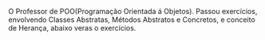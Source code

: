 O Professor de POO(Programação Orientada á Objetos). Passou exercícios, envolvendo Classes Abstratas, Métodos Abstratos e Concretos, e conceito de Herança, abaixo veras o exercícios.
